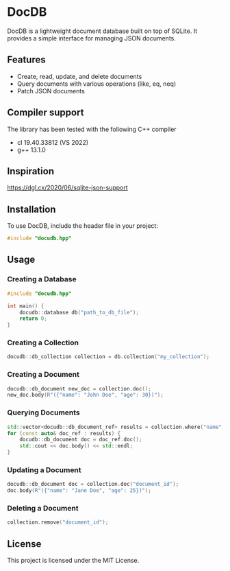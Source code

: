 # DocDB

DocDB is a lightweight document database built on top of SQLite. It provides a simple interface for managing JSON documents.

## Features

- Create, read, update, and delete documents
- Query documents with various operations (like, eq, neq)
- Patch JSON documents

## Compiler support

The library has been tested with the following C++ compiler

- cl 19.40.33812 (VS 2022)
- g++ 13.1.0

## Inspiration

https://dgl.cx/2020/06/sqlite-json-support

## Installation

To use DocDB, include the header file in your project:

```cpp
#include "docudb.hpp"
```

## Usage

### Creating a Database

```cpp
#include "docudb.hpp"

int main() {
    docudb::database db("path_to_db_file");
    return 0;
}
```

### Creating a Collection

```cpp
docudb::db_collection collection = db.collection("my_collection");
```

### Creating a Document

```cpp
docudb::db_document new_doc = collection.doc();
new_doc.body(R"({"name": "John Doe", "age": 30})");
```

### Querying Documents

```cpp
std::vector<docudb::db_document_ref> results = collection.where("name", docudb::ops::like{"John%"});
for (const auto& doc_ref : results) {
    docudb::db_document doc = doc_ref.doc();
    std::cout << doc.body() << std::endl;
}
```

### Updating a Document

```cpp
docudb::db_document doc = collection.doc("document_id");
doc.body(R"({"name": "Jane Doe", "age": 25})");
```

### Deleting a Document

```cpp
collection.remove("document_id");
```

## License

This project is licensed under the MIT License.
